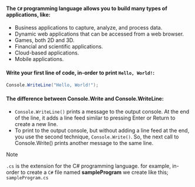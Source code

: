 #### The `C#` programming language allows you to build many types of applications, like:
- Business applications to capture, analyze, and process data.
- Dynamic web applications that can be accessed from a web browser.
- Games, both 2D and 3D.
- Financial and scientific applications.
- Cloud-based applications.
- Mobile applications.

#### Write your first line of code, in-order to print `Hello, World!`:
```cs
Console.WriteLine("Hello, World!");
```

#### The difference between Console.Write and Console.WriteLine:
- `Console.WriteLine()` prints a message to the output console. At the end of the line, it adds a line feed similar to pressing Enter or Return to create a new line.
- To print to the output console, but without adding a line feed at the end, you use the second technique, `Console.Write()`. So, the next call to Console.Write() prints another message to the same line.

> [!NOTE]
> `.cs` is the extension for the C# programming language.
> for example, in-order to create a `C#` file named **sampleProgram** we create like this; `sampleProgram.cs`
